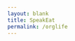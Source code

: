 ```yaml
---
layout: blank
title: SpeakEat
permalink: /orglife
---
```


<html>
  <head>
    <link rel="stylesheet" href="https://use.fontawesome.com/releases/v5.8.2/css/all.css" integrity="sha384-oS3vJWv+0UjzBfQzYUhtDYW+Pj2yciDJxpsK1OYPAYjqT085Qq/1cq5FLXAZQ7Ay" crossorigin="anonymous">
    <script src="jquery.min.js"></script>
  </head>
  <body style="background-image: url('c2445dd759cf52be7e37d294c62d730e.gif'); background-size: cover;">
    <center>
    <div style="width: 750px; height: 23px; text-align: right;">
      <span
        onclick="$('.bar').toggle();var h=$('#hide-button');h.toggleClass('fa-chevron-right');h.toggleClass('fa-chevron-left');"
        style="color: gray;">
        <i id="hide-button" class="fas fa-chevron-left fa-xs"></i>
      </span>
      <span class="bar"
        onclick="var i=$('#iframe');if(i.width()==750){i.width('1000px');i.height('700px');}else{if(i.width()==1000){i.width('1200px');i.height('800px');}else{i.width('750px');i.height('600px');}}"
        style="color: gray; display: none;">
        <i class="fas fa-expand fa-xs"></i>
      </span>
      <span class="bar"
        onclick="var i=$('#iframe');i.width('750px');i.height('600px');i.toggle();"
        style="color: gray; display: none;">
        <i class="far fa-circle fa-xs"></i>
      </span>
      <span class="bar"
        onclick="var r=$('#rain')[0];r.paused ? r.play() : r.pause();"
        style="color: gray; display: none;">
        <i class="fas fa-cloud-showers-heavy fa-xs"></i>
      </span>
    </div>
    <iframe
      src="https://ticktick.com/webapp/#p/5e3984078f08eb2e69f9d38d/tasks/5f94a56bab4cd124dba9c1e4"
      id="iframe" style="width: 750px; max-width: 90vw; height: 600px; max-height: 90vh; border: 0; display: none;">
    </iframe>
    <br>
    <audio src="zapsplat_nature_thunderstorm_close_windy_driving_rain_thunder_rumbles_and_light_cracks_57912.mp3"
      id="rain" autoplay loop>
    </audio>
    <script>var r=$('#rain')[0];r.play();</script>
    </center>
  </body>
</html>
